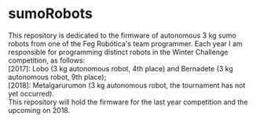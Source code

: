 # sumoRobots
This repository is dedicated to the firmware of autonomous 3 kg sumo robots from one of the Feg Robótica's team programmer.
Each year I am responsible for programming distinct robots in the Winter Challenge competition, as follows:  
[2017]: Lobo (3 kg autonomous robot, 4th place) and Bernadete (3 kg autonomous robot, 9th place);  
[2018]: Metalgarurumon (3 kg autonomous robot, the tournament has not yet occurred).  
This repository will hold the firmware for the last year competition and the upcoming on 2018.
